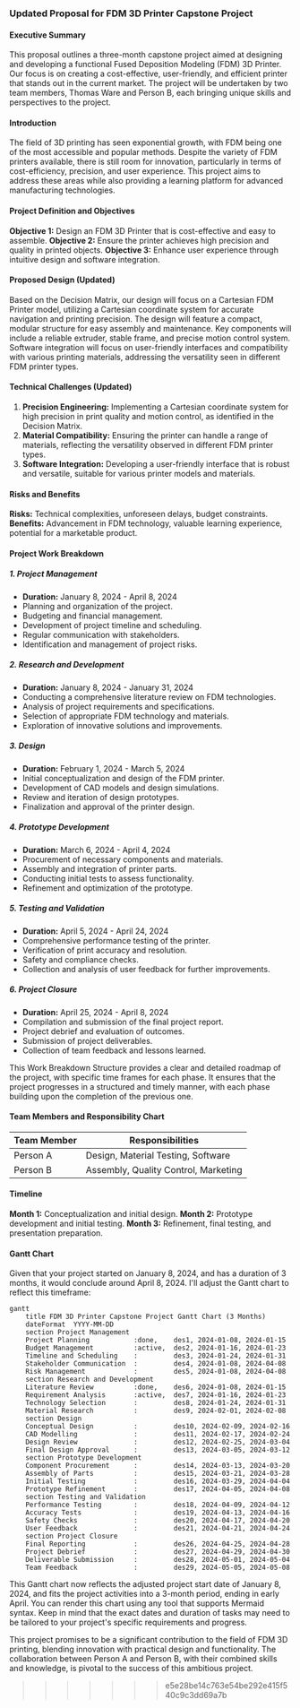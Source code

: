 

### Updated Proposal for FDM 3D Printer Capstone Project

#### Executive Summary
This proposal outlines a three-month capstone project aimed at designing and developing a functional Fused Deposition Modeling (FDM) 3D Printer. Our focus is on creating a cost-effective, user-friendly, and efficient printer that stands out in the current market. The project will be undertaken by two team members, Thomas Ware and Person B, each bringing unique skills and perspectives to the project.

#### Introduction
The field of 3D printing has seen exponential growth, with FDM being one of the most accessible and popular methods. Despite the variety of FDM printers available, there is still room for innovation, particularly in terms of cost-efficiency, precision, and user experience. This project aims to address these areas while also providing a learning platform for advanced manufacturing technologies.

#### Project Definition and Objectives
**Objective 1:** Design an FDM 3D Printer that is cost-effective and easy to assemble.
**Objective 2:** Ensure the printer achieves high precision and quality in printed objects.
**Objective 3:** Enhance user experience through intuitive design and software integration.

#### Proposed Design (Updated)
Based on the Decision Matrix, our design will focus on a Cartesian FDM Printer model, utilizing a Cartesian coordinate system for accurate navigation and printing precision. The design will feature a compact, modular structure for easy assembly and maintenance. Key components will include a reliable extruder, stable frame, and precise motion control system. Software integration will focus on user-friendly interfaces and compatibility with various printing materials, addressing the versatility seen in different FDM printer types.

#### Technical Challenges (Updated)
1. **Precision Engineering:** Implementing a Cartesian coordinate system for high precision in print quality and motion control, as identified in the Decision Matrix.
2. **Material Compatibility:** Ensuring the printer can handle a range of materials, reflecting the versatility observed in different FDM printer types.
3. **Software Integration:** Developing a user-friendly interface that is robust and versatile, suitable for various printer models and materials.

#### Risks and Benefits
**Risks:** Technical complexities, unforeseen delays, budget constraints.
**Benefits:** Advancement in FDM technology, valuable learning experience, potential for a marketable product.

#### Project Work Breakdown

##### 1. **Project Management**
   - **Duration:** January 8, 2024 - April 8, 2024
   - Planning and organization of the project.
   - Budgeting and financial management.
   - Development of project timeline and scheduling.
   - Regular communication with stakeholders.
   - Identification and management of project risks.

##### 2. **Research and Development**
   - **Duration:** January 8, 2024 - January 31, 2024
   - Conducting a comprehensive literature review on FDM technologies.
   - Analysis of project requirements and specifications.
   - Selection of appropriate FDM technology and materials.
   - Exploration of innovative solutions and improvements.

##### 3. **Design**
   - **Duration:** February 1, 2024 - March 5, 2024
   - Initial conceptualization and design of the FDM printer.
   - Development of CAD models and design simulations.
   - Review and iteration of design prototypes.
   - Finalization and approval of the printer design.

##### 4. **Prototype Development**
   - **Duration:** March 6, 2024 - April 4, 2024
   - Procurement of necessary components and materials.
   - Assembly and integration of printer parts.
   - Conducting initial tests to assess functionality.
   - Refinement and optimization of the prototype.

##### 5. **Testing and Validation**
   - **Duration:** April 5, 2024 - April 24, 2024
   - Comprehensive performance testing of the printer.
   - Verification of print accuracy and resolution.
   - Safety and compliance checks.
   - Collection and analysis of user feedback for further improvements.

##### 6. **Project Closure**
   - **Duration:** April 25, 2024 - April 8, 2024
   - Compilation and submission of the final project report.
   - Project debrief and evaluation of outcomes.
   - Submission of project deliverables.
   - Collection of team feedback and lessons learned.

This Work Breakdown Structure provides a clear and detailed roadmap of the project, with specific time frames for each phase. It ensures that the project progresses in a structured and timely manner, with each phase building upon the completion of the previous one.

#### Team Members and Responsibility Chart

| Team Member | Responsibilities                    |
|-------------|-------------------------------------|
| Person A    | Design, Material Testing, Software  |
| Person B    | Assembly, Quality Control, Marketing|

#### Timeline
**Month 1:** Conceptualization and initial design.
**Month 2:** Prototype development and initial testing.
**Month 3:** Refinement, final testing, and presentation preparation.

#### Gantt Chart
Given that your project started on January 8, 2024, and has a duration of 3 months, it would conclude around April 8, 2024. I'll adjust the Gantt chart to reflect this timeframe:

```mermaid
gantt
    title FDM 3D Printer Capstone Project Gantt Chart (3 Months)
    dateFormat  YYYY-MM-DD
    section Project Management
    Project Planning           :done,    des1, 2024-01-08, 2024-01-15
    Budget Management          :active,  des2, 2024-01-16, 2024-01-23
    Timeline and Scheduling    :         des3, 2024-01-24, 2024-01-31
    Stakeholder Communication  :         des4, 2024-01-08, 2024-04-08
    Risk Management            :         des5, 2024-01-08, 2024-04-08
    section Research and Development
    Literature Review          :done,    des6, 2024-01-08, 2024-01-15
    Requirement Analysis       :active,  des7, 2024-01-16, 2024-01-23
    Technology Selection       :         des8, 2024-01-24, 2024-01-31
    Material Research          :         des9, 2024-02-01, 2024-02-08
    section Design
    Conceptual Design          :         des10, 2024-02-09, 2024-02-16
    CAD Modelling              :         des11, 2024-02-17, 2024-02-24
    Design Review              :         des12, 2024-02-25, 2024-03-04
    Final Design Approval      :         des13, 2024-03-05, 2024-03-12
    section Prototype Development
    Component Procurement      :         des14, 2024-03-13, 2024-03-20
    Assembly of Parts          :         des15, 2024-03-21, 2024-03-28
    Initial Testing            :         des16, 2024-03-29, 2024-04-04
    Prototype Refinement       :         des17, 2024-04-05, 2024-04-08
    section Testing and Validation
    Performance Testing        :         des18, 2024-04-09, 2024-04-12
    Accuracy Tests             :         des19, 2024-04-13, 2024-04-16
    Safety Checks              :         des20, 2024-04-17, 2024-04-20
    User Feedback              :         des21, 2024-04-21, 2024-04-24
    section Project Closure
    Final Reporting            :         des26, 2024-04-25, 2024-04-28
    Project Debrief            :         des27, 2024-04-29, 2024-04-30
    Deliverable Submission     :         des28, 2024-05-01, 2024-05-04
    Team Feedback              :         des29, 2024-05-05, 2024-05-08
```

This Gantt chart now reflects the adjusted project start date of January 8, 2024, and fits the project activities into a 3-month period, ending in early April. You can render this chart using any tool that supports Mermaid syntax. Keep in mind that the exact dates and duration of tasks may need to be tailored to your project's specific requirements and progress.

This project promises to be a significant contribution to the field of FDM 3D printing, blending innovation with practical design and functionality. The collaboration between Person A and Person B, with their combined skills and knowledge, is pivotal to the success of this ambitious project.
>>>>>>> e5e28be14c763e54be292e415f540c9c3dd69a7b
